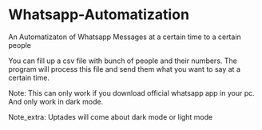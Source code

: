 # Whatsapp-Automatization
An Automatizaton of Whatsapp Messages at a certain time to a certain people

You can fill up a csv file with bunch of people and their numbers. The program will process this file and send them what you want to say at a certain time.

Note: This can only work if you download official whatsapp app in your pc. And only work in dark mode. 

Note_extra: Uptades will come about dark mode or light mode
